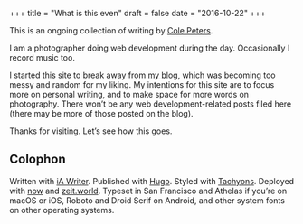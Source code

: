 +++
title = "What is this even"
draft = false
date = "2016-10-22"
+++

This is an ongoing collection of writing by [Cole Peters](//colepeters.com).

I am a photographer doing web development during the day. Occasionally I record music too.

I started this site to break away from [my blog](//blog.colepeters.com), which was becoming too messy and random for my liking. My intentions for this site are to focus more on personal writing, and to make space for more words on photography. There won’t be any web development-related posts filed here (there may be more of those posted on the blog).

Thanks for visiting. Let’s see how this goes.

## Colophon

Written with [iA Writer](//ia.net/writer). Published with [Hugo](//gohugo.io). Styled with [Tachyons](//tachyons.io). Deployed with [now](//now.sh) and [zeit.world](//zeit.world). Typeset in San Francisco and Athelas if you’re on macOS or iOS, Roboto and Droid Serif on Android, and other system fonts on other operating systems.
